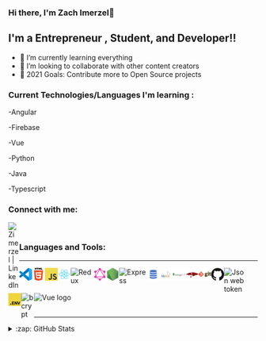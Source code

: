 ### Hi there, I'm Zach Imerzel👋

## I'm a Entrepreneur , Student, and Developer!!

- 🌱 I’m currently learning everything
- 👯 I’m looking to collaborate with other content creators
- 🥅 2021 Goals: Contribute more to Open Source projects

### Current Technologies/Languages I'm learning :

-Angular

-Firebase

-Vue

-Python

-Java

-Typescript

### Connect with me:

[<img align="left" alt="Zimerzel | LinkedIn" width="22px" src="https://cdn.jsdelivr.net/npm/simple-icons@v3/icons/linkedin.svg" />][linkedin]


<br />

### Languages and Tools:
--------------------------------------------------------------------------------------------------------------------------------------------------------------------------------
<img align="left" alt="Visual Studio Code" width="26px" src="https://raw.githubusercontent.com/github/explore/80688e429a7d4ef2fca1e82350fe8e3517d3494d/topics/visual-studio-code/visual-studio-code.png" />
<img align="left" alt="HTML5" width="26px" src="https://raw.githubusercontent.com/github/explore/80688e429a7d4ef2fca1e82350fe8e3517d3494d/topics/html/html.png" />
<img align="left" alt="JavaScript" width="26px" src="https://raw.githubusercontent.com/github/explore/80688e429a7d4ef2fca1e82350fe8e3517d3494d/topics/javascript/javascript.png"/>
<img align="left" alt="React" width="26px" src="https://raw.githubusercontent.com/github/explore/80688e429a7d4ef2fca1e82350fe8e3517d3494d/topics/react/react.png" />
<img align="left" alt="Redux" width="46px" src="https://redux.js.org/img/redux-logo-landscape.png" />
<img align="left" alt="GraphQL" width="26px" src="https://raw.githubusercontent.com/github/explore/80688e429a7d4ef2fca1e82350fe8e3517d3494d/topics/graphql/graphql.png" />
<img align="left" alt="Node.js" width="26px" src="https://raw.githubusercontent.com/github/explore/80688e429a7d4ef2fca1e82350fe8e3517d3494d/topics/nodejs/nodejs.png" />
<img align="left" alt="Express" width="56px" src="https://i.cloudup.com/zfY6lL7eFa-3000x3000.png" />
<img align="left" alt="SQL" width="26px" src="https://raw.githubusercontent.com/github/explore/80688e429a7d4ef2fca1e82350fe8e3517d3494d/topics/sql/sql.png" />
<img align="left" alt="MySQL" width="26px" src="https://raw.githubusercontent.com/github/explore/80688e429a7d4ef2fca1e82350fe8e3517d3494d/topics/mysql/mysql.png" />
<img align="left" alt="MongoDB" width="26px" src="https://raw.githubusercontent.com/github/explore/80688e429a7d4ef2fca1e82350fe8e3517d3494d/topics/mongodb/mongodb.png" />
<img align="left" alt="Mongoose" width="26px" src="https://raw.githubusercontent.com/github/explore/80688e429a7d4ef2fca1e82350fe8e3517d3494d/topics/mongoose/mongoose.png" />
<img align="left" alt="Git" width="26px" src="https://raw.githubusercontent.com/github/explore/80688e429a7d4ef2fca1e82350fe8e3517d3494d/topics/git/git.png" />
<img align="left" alt="GitHub" width="26px" src="https://raw.githubusercontent.com/github/explore/78df643247d429f6cc873026c0622819ad797942/topics/github/github.png" />
<img align="left" alt="Json web token" width="46px" src="http://jwt.io/img/logo-asset.svg" />
<img align="left" alt=".Env" width="26px" src="https://raw.githubusercontent.com/motdotla/dotenv/master/dotenv.png" />
<img align="left" alt="bcrypt" width="26px" src="https://stackjava.com/wp-content/uploads/2018/03/bcrypt-logo-250x250.jpg" />
<img width="26px" src="https://vuejs.org/images/logo.png" alt="Vue logo">

<br />
<br />


---

<details>
  <summary>:zap: GitHub Stats</summary>

  <img align="left" alt="Zimerzel's GitHub Stats" src="https://github-readme-stats.vercel.app/api?username=Zimerzel&show_icons=true&hide_border=true" />

</details>

[linkedin]: https://www.linkedin.com/in/zach-imerzel/

